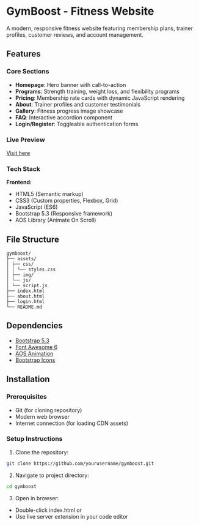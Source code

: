 # GymBoost - Fitness Website

A modern, responsive fitness website featuring membership plans, trainer profiles, customer reviews, and account management.

## Features

### Core Sections

- **Homepage**: Hero banner with call-to-action
- **Programs**: Strength training, weight loss, and flexibility programs
- **Pricing**: Membership rate cards with dynamic JavaScript rendering
- **About**: Trainer profiles and customer testimonials
- **Gallery**: Fitness progress image showcase
- **FAQ**: Interactive accordion component
- **Login/Register**: Toggleable authentication forms

### Live Preview

[Visit here](https://binibiningjenna.github.io/gymboost/)

### Tech Stack

**Frontend:**

- HTML5 (Semantic markup)
- CSS3 (Custom properties, Flexbox, Grid)
- JavaScript (ES6)
- Bootstrap 5.3 (Responsive framework)
- AOS Library (Animate On Scroll)

## File Structure

```
gymboost/
├── assets/
│ ├── css/
│ │ └── styles.css
│ ├── img/
│ └── js/
│ └── script.js
├── index.html
├── about.html
├── login.html
└── README.md
```

## Dependencies

- [Bootstrap 5.3](https://getbootstrap.com/)
- [Font Awesome 6](https://fontawesome.com/)
- [AOS Animation](https://michalsnik.github.io/aos/)
- [Bootstrap Icons](https://icons.getbootstrap.com/)

## Installation

### Prerequisites

- Git (for cloning repository)
- Modern web browser
- Internet connection (for loading CDN assets)

### Setup Instructions

1. Clone the repository:

```bash
git clone https://github.com/yourusername/gymboost.git
```

2. Navigate to project directory:

```bash
cd gymboost
```

3. Open in browser:

- Double-click index.html or
- Use live server extension in your code editor
